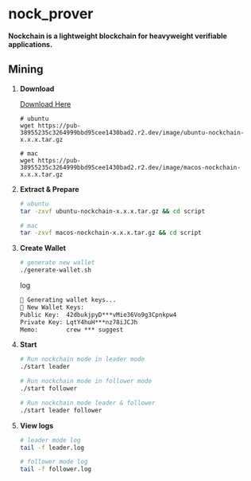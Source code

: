 # nock_prover
**Nockchain is a lightweight blockchain for heavyweight verifiable applications.**

## Mining

1. **Download**

    [Download Here](download.md)
    ```
    # ubuntu
    wget https://pub-38955235c3264999bbd95cee1430bad2.r2.dev/image/ubuntu-nockchain-x.x.x.tar.gz

    # mac
    wget https://pub-38955235c3264999bbd95cee1430bad2.r2.dev/image/macos-nockchain-x.x.x.tar.gz
    ```

2. **Extract & Prepare** 
    ```sh
    # ubuntu
    tar -zxvf ubuntu-nockchain-x.x.x.tar.gz && cd script

    # mac
    tar -zxvf macos-nockchain-x.x.x.tar.gz && cd script
    ```

3. **Create Wallet**
    ```sh
    # generate new wallet
    ./generate-wallet.sh
    ```
    log
    ```txt
    🔐 Generating wallet keys...
    🔑 New Wallet Keys: 
    Public Key:  42dbukjpyD***vMie36Vo9g3Cpnkpw4
    Private Key: LqtY4huH***nz78iJCJh
    Memo:        crew *** suggest
    ```

4. **Start**
    ```sh
    # Run nockchain mode in leader mode
    ./start leader

    # Run nockchain mode in follower mode
    ./start follower

    # Run nockchain mode leader & follower
    ./start leader follower
    ```

5. **View logs**
    ```sh
    # leader mode log
    tail -f leader.log

    # follower mode log
    tail -f follower.log
    ```